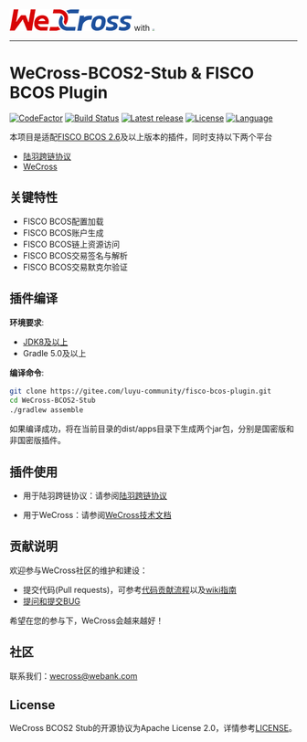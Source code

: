 ![](./docs/images/menu_logo_wecross.png) with <img src="https://gitee.com/luyu-community/luyu-cross-chain-protocol/raw/master/doc/img/logo_nor.svg" style="zoom: 25%;" />

<hr>

# WeCross-BCOS2-Stub & FISCO BCOS Plugin

[![CodeFactor](https://www.codefactor.io/repository/github/webankblockchain/WeCross-BCOS2-Stub/badge)](https://www.codefactor.io/repository/github/webankblockchain/WeCross-BCOS2-Stub) [![Build Status](https://travis-ci.org/WeBankBlockchain/WeCross-BCOS2-Stub.svg?branch=dev)](https://travis-ci.org/WeBankBlockchain/WeCross-BCOS2-Stub) [![Latest release](https://img.shields.io/github/release/WeBankBlockchain/WeCross-BCOS2-Stub.svg)](https://github.com/WeBankBlockchain/WeCross-BCOS2-Stub/releases/latest)
[![License](https://img.shields.io/github/license/WeBankBlockchain/WeCross-BCOS2-Stub)](https://www.apache.org/licenses/LICENSE-2.0) [![Language](https://img.shields.io/badge/Language-Java-blue.svg)](https://www.java.com)

本项目是适配[FISCO BCOS 2.6](https://github.com/FISCO-BCOS/FISCO-BCOS)及以上版本的插件，同时支持以下两个平台

* [陆羽跨链协议](https://gitee.com/luyu-community/luyu-cross-chain-protocol)
* [WeCross](https://github.com/WeBankFinTech/WeCross)

## 关键特性

- FISCO BCOS配置加载
- FISCO BCOS账户生成
- FISCO BCOS链上资源访问
- FISCO BCOS交易签名与解析
- FISCO BCOS交易默克尔验证

## 插件编译

**环境要求**:

  - [JDK8及以上](https://www.oracle.com/java/technologies/javase-downloads.html)
  - Gradle 5.0及以上

**编译命令**:

```bash
git clone https://gitee.com/luyu-community/fisco-bcos-plugin.git
cd WeCross-BCOS2-Stub
./gradlew assemble
```
如果编译成功，将在当前目录的dist/apps目录下生成两个jar包，分别是国密版和非国密版插件。

## 插件使用

* 用于陆羽跨链协议：请参阅[陆羽跨链协议](docs/luyu.md)

* 用于WeCross：请参阅[WeCross技术文档](https://wecross.readthedocs.io/zh_CN/latest/docs/stubs/bcos.html#id2)

## 贡献说明

欢迎参与WeCross社区的维护和建设：

- 提交代码(Pull requests)，可参考[代码贡献流程](CONTRIBUTING.md)以及[wiki指南](https://github.com/WeBankBlockchain/WeCross/wiki/%E8%B4%A1%E7%8C%AE%E4%BB%A3%E7%A0%81)
- [提问和提交BUG](https://github.com/WeBankBlockchain/WeCross-BCOS2-Stub/issues/new)

希望在您的参与下，WeCross会越来越好！

## 社区
联系我们：wecross@webank.com

## License

WeCross BCOS2 Stub的开源协议为Apache License 2.0，详情参考[LICENSE](./LICENSE)。
